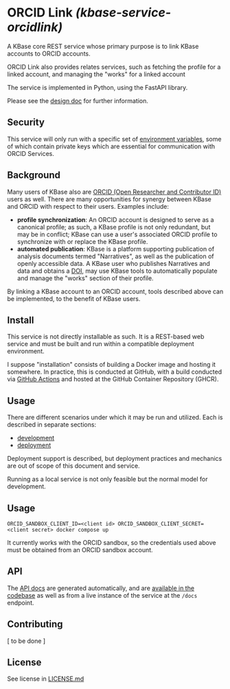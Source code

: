 # ORCID Link  _(kbase-service-orcidlink)_

A KBase core REST service whose primary purpose is to link KBase accounts to ORCID accounts.

ORCID Link also provides relates services, such as fetching the profile for a linked account, and managing the "works" for a linked account

The service is implemented in Python, using the FastAPI library.

Please see the [design doc](docs/design.md) for further information.

## Security

This service will only run with a specific set of [environment variables](docs/deployment.md#environment-variables), some of which contain private keys which are essential for communication with ORCID Services.

## Background

Many users of KBase also are [ORCID (Open Researcher and Contributor ID)](https://orcid.org) users as well. There are many opportunities for synergy between KBase and ORCID with respect to their users. Examples include:

- **profile synchronization**: An ORCID account is designed to serve as a canonical profile; as such, a KBase profile is not only redundant, but may be in conflict; KBase can use a user's associated ORCID profile to synchronize with or replace the KBase profile.
- **automated publication**: KBase is a platform supporting publication of analysis documents termed "Narratives", as well as the publication of openly accessible data. A KBase user who publishes Narratives and data and obtains a [DOI](https://doi.org), may use KBase tools to automatically populate and manage the "works" section of their profile.

By linking a KBase account to an ORCID account, tools described above can be implemented, to the benefit of KBase users.

## Install

This service is not directly installable as such. It is a REST-based web service and must be built and run within a compatible deployment environment.

I suppose "installation" consists of building a Docker image and hosting it somewhere. In practice, this is conducted at GitHub, with a build conducted via [GitHub Actions](docs/deployment.md#github-actions) and hosted at the GitHub Container Repository (GHCR). 


## Usage

There are different scenarios under which it may be run and utilized. Each is described in separate sections:

- [development](docs/development.md)
- [deployment](docs/deployment.md)

Deployment support is described, but deployment practices and mechanics are out of scope of this document and service.

Running as a local service is not only feasible but the normal model for development.

## Usage

```shell
ORCID_SANDBOX_CLIENT_ID=<client id> ORCID_SANDBOX_CLIENT_SECRET=<client secret> docker compose up
```

It currently works with the ORCID sandbox, so the credentials used above must be obtained from an ORCID sandbox account.

## API

The [API docs](docs/api/openapi/index.md) are generated automatically, and are [available in the codebase](docs/api/openapi/index.md) as well as from a live instance of the service at the `/docs` endpoint. 

## Contributing

[ to be done ]

## License

See license in [LICENSE.md](LICENSE.md)